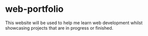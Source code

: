 # web-portfolio
This website will be used to help me learn web development whilst showcasing projects that are in progress or finished.
